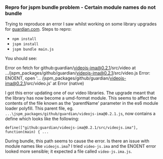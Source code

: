 ### Repro for jspm bundle problem - Certain module names do not bundle

Trying to reproduce an error I saw whilst working on some library upgrades for [guardian.com](https://github.com/guardian/frontend). Steps to repro:

- `npm install`
- `jspm install`
- `jspm bundle main.js`

You should see:

Error on fetch for github:guardian/videojs-ima@0.2.1/src/video at .../jspm_packages/github/guardian/videojs-ima@0.2.1/src/video.js
	Error: ENOENT, open '... /jspm_packages/github/guardian/videojs-ima@0.2.1/src/video.js'
    at Error (native)

I got this error updating one of our video libraries. The upgrade meant that the library has now become a umd-format module. This seems to affect the contents of the file known as the 'parentName' parameter in the es6 module loader polyfill. This parent file, eg. `...\jspm_packages/github/guardian/videojs-ima@0.2.1.js`, now contains a define which looks like the following:

`define(["github:guardian/videojs-ima@0.2.1/src/videojs.ima"], function(main) { ...`

During bundle, this path seems to cause the error. Is there an issue with module names like `videojs.ima`? I tried `video-js.ima` and the ENOENT error looked more sensible; it expected a file called `video-js.ima.js`.



